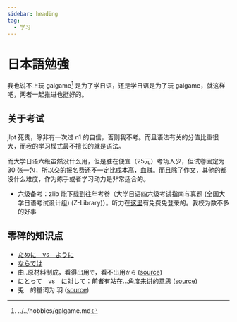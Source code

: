 ```yaml
---
sidebar: heading
tag:
  - 学习
---
```

# 日本語勉強
我也说不上玩 galgame[^1] 是为了学日语，还是学日语是为了玩 galgame，就这样吧，两者一起推进也挺好的。

[^1]: ../../hobbies/galgame.md
## 关于考试
jlpt 死贵，除非有一次过 n1 的自信，否则我不考。而且语法有关的分值比重很大，而我的学习模式最不擅长的就是语法。

而大学日语六级虽然没什么用，但是胜在便宜（25元）<span class="heimu" title="你知道的太多了">考场人少，但试卷固定为 30 张一包，所以交的报名费还不一定比成本高，血赚</span>。而且除了作文，其他的都没什么难度，作为练手或者学习动力是非常适合的。
* 六级备考：zlib 能下载到往年考卷（大学日语四六级考试指南与真题 (全国大学日语考试设计组) (Z-Library)）。听力在[这里](https://app.readoor.cn/app/dt/bi/1523326392/85264-8480865e855413)有免费免登录的。<span class="heimu" title="你知道的太多了">我校为数不多的好事</span>
## 零碎的知识点
* [ために　vs　ように](https://japanese.stackexchange.com/questions/12450/difference-between-%E3%81%9F%E3%82%81%E3%81%AB-and-%E3%82%88%E3%81%86%E3%81%AB)
* [ならでは](https://nihongokyoshi-net.com/2019/06/20/jlptn1-grammar-naradewa/)
* 由..原材料制成，看得出用`で`，看不出用`から` ([source](https://www.bilibili.com/video/BV1Ni4y1N7mA/?t=383))
* にとって　vs　に対して：前者有站在...角度来讲的意思 ([source](https://www.bilibili.com/video/BV1Ni4y1N7mA/?t=2151))
* 兎　的量词为 羽 ([source](https://japanknowledge.com/articles/kze/column_kaz_02.html))